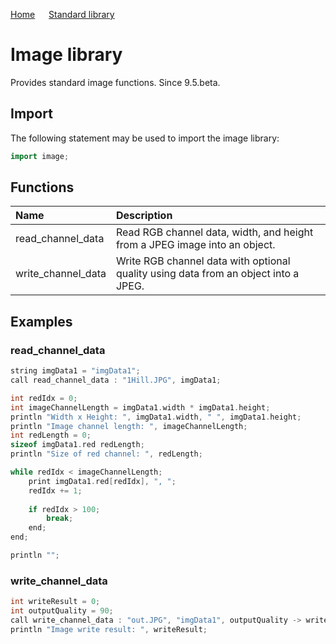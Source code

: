 [Home](https://github.com/puckowski/concert7/blob/master/) <span>&emsp;</span> [Standard library](https://github.com/puckowski/concert7/blob/master/standard_library/standard_library.md)

# Image library

Provides standard image functions. Since 9.5.beta.

## Import

The following statement may be used to import the image library:

```cpp
import image;
```

## Functions

| Name                 | Description                                                                         |
|:---------------------|:------------------------------------------------------------------------------------|
| read_channel_data    | Read RGB channel data, width, and height from a JPEG image into an object.          |
| write_channel_data   | Write RGB channel data with optional quality using data from an object into a JPEG. |

## Examples

### read_channel_data

```cpp
string imgData1 = "imgData1";
call read_channel_data : "1Hill.JPG", imgData1;

int redIdx = 0;
int imageChannelLength = imgData1.width * imgData1.height;
println "Width x Height: ", imgData1.width, " ", imgData1.height;
println "Image channel length: ", imageChannelLength;
int redLength = 0;
sizeof imgData1.red redLength;
println "Size of red channel: ", redLength;

while redIdx < imageChannelLength;
	print imgData1.red[redIdx], ", ";
	redIdx += 1;
	
	if redIdx > 100;
		break;
	end;
end;

println "";
```

### write_channel_data

```cpp
int writeResult = 0;
int outputQuality = 90;
call write_channel_data : "out.JPG", "imgData1", outputQuality -> writeResult;
println "Image write result: ", writeResult;
```
